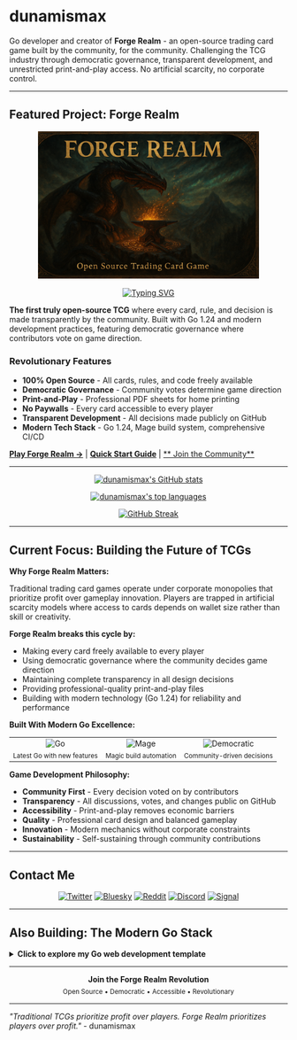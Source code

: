 # dunamismax

Go developer and creator of **Forge Realm** - an open-source trading card game built by the community, for the community. Challenging the TCG industry through democratic governance, transparent development, and unrestricted print-and-play access. No artificial scarcity, no corporate control.

---

## Featured Project: Forge Realm

<p align="center">
  <img src="https://github.com/dunamismax/images/blob/main/forge-realm/forge-realm-alt.png" alt="Forge Realm Logo" width="400" />
</p>

<p align="center">
  <a href="https://github.com/dunamismax/forge-realm">
    <img src="https://readme-typing-svg.demolab.com/?font=Fira+Code&size=22&pause=1000&color=E74C3C&center=true&vCenter=true&width=900&lines=Open+Source+Trading+Card+Game;Democratic+Community+Governance;Print-and-Play+Accessibility;Built+with+Go+1.24+and+Mage;Transparent+Development+Process;No+Artificial+Scarcity;Free+for+Everyone;Community+Voting+on+Design;Professional+Print+Quality;MTG+Alternative" alt="Typing SVG" />
  </a>
</p>

**The first truly open-source TCG** where every card, rule, and decision is made transparently by the community. Built with Go 1.24 and modern development practices, featuring democratic governance where contributors vote on game direction.

### Revolutionary Features

- **100% Open Source** - All cards, rules, and code freely available
- **Democratic Governance** - Community votes determine game direction
- **Print-and-Play** - Professional PDF sheets for home printing
- **No Paywalls** - Every card accessible to every player
- **Transparent Development** - All decisions made publicly on GitHub
- **Modern Tech Stack** - Go 1.24, Mage build system, comprehensive CI/CD

[**Play Forge Realm →**](https://github.com/dunamismax/forge-realm) | [**Quick Start Guide**](https://github.com/dunamismax/forge-realm/blob/main/docs/gameplay/quick-start.md) | [** Join the Community**](https://github.com/dunamismax/forge-realm/discussions)

---

<p align="center">
  <a href="https://github.com/dunamismax">
    <img src="https://github-readme-stats.vercel.app/api?username=dunamismax&show_icons=true&theme=dark&include_all_commits=true&count_private=true&hide_border=true" alt="dunamismax's GitHub stats" />
  </a>
</p>

<p align="center">
  <a href="https://github.com/dunamismax">
    <img src="https://github-readme-stats.vercel.app/api/top-langs/?username=dunamismax&layout=compact&langs_count=8&theme=dark&hide_border=true" alt="dunamismax's top languages" />
  </a>
</p>

<p align="center">
  <a href="https://git.io/streak-stats"><img src="https://github-readme-streak-stats-eight.vercel.app?user=dunamismax&theme=dark&hide_border=true&date_format=M%20j%5B%2C%20Y%5D" alt="GitHub Streak" /></a>
</p>

---

## Current Focus: Building the Future of TCGs

**Why Forge Realm Matters:**

Traditional trading card games operate under corporate monopolies that prioritize profit over gameplay innovation. Players are trapped in artificial scarcity models where access to cards depends on wallet size rather than skill or creativity.

**Forge Realm breaks this cycle by:**

- Making every card freely available to every player
- Using democratic governance where the community decides game direction
- Maintaining complete transparency in all design decisions
- Providing professional-quality print-and-play files
- Building with modern technology (Go 1.24) for reliability and performance

**Built With Modern Go Excellence:**

<table align="center">
<tr>
<td align="center">
<img src="https://img.shields.io/badge/Language-Go_1.24-E74C3C?style=for-the-badge&logo=go&logoColor=white" alt="Go"><br>
<sub>Latest Go with new features</sub>
</td>
<td align="center">
<img src="https://img.shields.io/badge/Build-Mage-E74C3C?style=for-the-badge&logo=go&logoColor=white" alt="Mage"><br>
<sub>Magic build automation</sub>
</td>
<td align="center">
<img src="https://img.shields.io/badge/Community-Democratic-E74C3C?style=for-the-badge&logo=github&logoColor=white" alt="Democratic"><br>
<sub>Community-driven decisions</sub>
</td>
</tr>
</table>

**Game Development Philosophy:**

- **Community First** - Every decision voted on by contributors
- **Transparency** - All discussions, votes, and changes public on GitHub
- **Accessibility** - Print-and-play removes economic barriers
- **Quality** - Professional card design and balanced gameplay
- **Innovation** - Modern mechanics without corporate constraints
- **Sustainability** - Self-sustaining through community contributions

---

## Contact Me

<p align="center">
  <a href="https://twitter.com/dunamismax" target="_blank"><img src="https://img.shields.io/badge/Twitter-00ADD8.svg?&style=for-the-badge&logo=twitter&logoColor=white" alt="Twitter"></a>
  <a href="https://bsky.app/profile/dunamismax.bsky.social" target="_blank"><img src="https://img.shields.io/badge/Bluesky-00ADD8?style=for-the-badge&logo=bluesky&logoColor=white" alt="Bluesky"></a>
  <a href="https://reddit.com/user/dunamismax" target="_blank"><img src="https://img.shields.io/badge/Reddit-00ADD8.svg?&style=for-the-badge&logo=reddit&logoColor=white" alt="Reddit"></a>
  <a href="https://discord.com/users/dunamismax" target="_blank"><img src="https://img.shields.io/badge/Discord-00ADD8.svg?style=for-the-badge&logo=discord&logoColor=white" alt="Discord"></a>
  <a href="https://signal.me/#p/+dunamismax.66" target="_blank"><img src="https://img.shields.io/badge/Signal-00ADD8.svg?style=for-the-badge&logo=signal&logoColor=white" alt="Signal"></a>
</p>

---

## Also Building: The Modern Go Stack

<details>
<summary><strong>Click to explore my Go web development template</strong></summary>

### Go Web Server Template

<p align="center">
  <img src="https://github.com/dunamismax/images/blob/main/golang/go-logo.png" alt="Go Web Server Template Logo" width="200" />
</p>

A production-ready template for modern web applications using **The Modern Go Stack** - showcasing high-performance web development with Echo v4, type-safe Templ templates, HTMX dynamic interactions, and comprehensive security features.

**Tech Stack:** Echo • Templ • HTMX • Pico.css • SQLC • SQLite • slog • Koanf • Goose • Mage • Air

[**Explore The Modern Go Stack →**](https://github.com/dunamismax/go-web-server)

</details>

---

<p align="center">
  <strong>Join the Forge Realm Revolution</strong><br>
  <sub>Open Source • Democratic • Accessible • Revolutionary</sub>
</p>

---

*"Traditional TCGs prioritize profit over players. Forge Realm prioritizes players over profit."* - dunamismax
